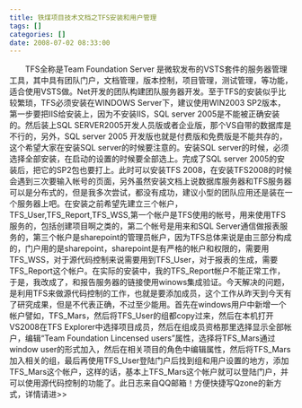 ```yaml
---
title: 铁煤项目技术文档之TFS安装和用户管理
tags: []
categories: []
date: 2008-07-02 08:33:00 
---
```



&emsp;&emsp;TFS全称是Team Foundation Server 是微软发布的VSTS套件的服务器管理工具，其中具有团队门户，文档管理，版本控制，项目管理，测试管理，等功能，适合使用VSTS做。Net开发的团队构建团队服务器开发。至于TFS的安装似乎比较繁琐，TFS必须安装在WINDOWS Server下，建议使用WIN2003 SP2版本，第一步要把IIS给安装上，因为不安装IIS，SQL server 2005是不能被正确安装的。然后装上SQL SERVER2005开发人员版或者企业版，那个VS自带的数据库是不行的，另外，SQL server 2005 开发版也就是付费版和免费版是不能共存的，这个希望大家在安装SQL server的时候要注意的。安装SQL server的时候，必须选择全部安装，在启动的设置的时候要全部选上。完成了SQL server 2005的安装后，把它的SP2包也要打上。此时可以安装TFS 2008，在安装TFS2008的时候会遇到三次要输入帐号的页面，另外虽然安装文档上说数据库服务器和TFS服务器可以是分布式的，但是我多次尝试，都没有成功，建议小型的团队应用还是装在一个服务器上吧。在安装之前希望先建立三个帐户，TFS_User,TFS_Report,TFS_WSS,第一个帐户是TFS使用的帐号，用来使用TFS服务的，包括创建项目啊之类的，第二个帐号是用来和SQL Server通信做报表服务的，第三个帐户是sharepoint的管理员帐户，因为TFS总体来说是由三部分构成的，门户用的是sharepoint，sharepoint是有严格的帐户和权限的，需要用TFS_WSS，对于源代码控制来说需要用到TFS_User，对于报表的生成，需要TFS_Report这个帐户。在实际的安装中，我的TFS_Report帐户不能正常工作，于是，我改成了，和报告服务器的链接使用winows集成验证。今天解决的问题，是利用TFS来做源代码控制的工作，也就是要添加成员，这个工作从昨天到今天有了研究成果，但是不代表正确，不过至少能用。首先在windows用户中新增一个帐户譬如，TFS_Mars，然后将TFS_User的组都copy过来，然后在本机打开VS2008在TFS Explorer中选择项目成员，然后在组成员资格那里选择显示全部帐户，编辑“Team Foundation Lincensed users”属性，选择将TFS_Mars通过window user的形式加入，然后在相关项目的角色中编辑属性，然后将TFS_Mars加入相关的组，最后再使用TFS_User登陆门户后找到组和用户设置的地方，添加TFS_Mars这个帐户，这样的话，基本上TFS_Mars这个帐户就可以登陆门户，并可以使用源代码控制的功能了。此日志来自QQ邮箱！方便快捷写Qzone的新方式，详情请进>>